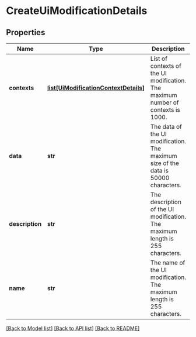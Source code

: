 # CreateUiModificationDetails

## Properties
Name | Type | Description | Notes
------------ | ------------- | ------------- | -------------
**contexts** | [**list[UiModificationContextDetails]**](UiModificationContextDetails.md) | List of contexts of the UI modification. The maximum number of contexts is 1000. | [optional] 
**data** | **str** | The data of the UI modification. The maximum size of the data is 50000 characters. | [optional] 
**description** | **str** | The description of the UI modification. The maximum length is 255 characters. | [optional] 
**name** | **str** | The name of the UI modification. The maximum length is 255 characters. | 

[[Back to Model list]](../README.md#documentation-for-models) [[Back to API list]](../README.md#documentation-for-api-endpoints) [[Back to README]](../README.md)

